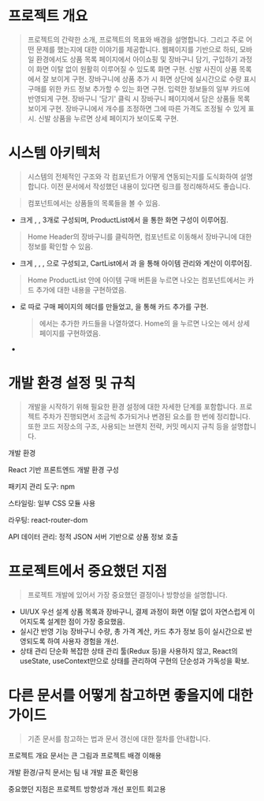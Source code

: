 # 프로젝트 개요

> 프로젝트의 간략한 소개, 프로젝트의 목표와 배경을 설명합니다. 그리고 주로 어떤 문제를 했는지에 대한 이야기를 제공합니다.
> 웹페이지를 기반으로 하되, 모바일 환경에서도 상품 목록 페이지에서 아이쇼핑 및 장바구니 담기, 구입하기 과정이 화면 이탈 없이 원활히 이루어질 수 있도록 화면 구현.
> 신발 사진이 상품 목록에서 잘 보이게 구현.
> 장바구니에 상품 추가 시 화면 상단에 실시간으로 수량 표시
> 구매를 위한 카드 정보 추가할 수 있는 화면 구현.
> 입력한 정보들의 일부 카드에 반영되게 구현.
> 장바구니 '담기' 클릭 시 장바구니 페이지에서 담은 상품들 목록 보이게 구현.
> 장바구니에서 개수를 조정하면 그에 따른 가격도 조정될 수 있게 표시.
> 신발 상품을 누르면 상세 페이지가 보이도록 구현.

# 시스템 아키텍처

> 시스템의 전체적인 구조와 각 컴포넌트가 어떻게 연동되는지를 도식화하여 설명합니다. 이전 문서에서 작성했던 내용이 있다면 링크를 정리해하셔도 좋습니다.

> <Home /> 컴포넌트에서는 상품들의 목록들을 볼 수 있음.

- 크게 <Header1 />, <ProductInfo />, <ProductList /> 3개로 구성되며, ProductList에서 <ProductItem />을 통한 화면 구성이 이루어짐.

> Home Header의 장바구니를 클릭하면, <Cart /> 컴포넌트로 이동해서 장바구니에 대한 정보를 확인할 수 있음.

- 크게 <Header1 />, <ProductInfo />, <CartList />, <Button1 />으로 구성되고,
  CartList에서 <CartItem />과 <CartCalc />을 통해 아이템 관리와 계산이 이루어짐.

> Home ProductList 안에 아이템 구매 버튼을 누르면 나오는 <CardInfo /> 컴포넌트에서는 카드 추가에 대한 내용을 구현하였음.

- <HeaderPay />로 따로 구매 페이지의 헤더를 만들었고, <CardForm />을 통해 카드 추가를 구현.
  > <Payment /> 에서는 추가한 카드들을 나열하였다.
  > Home의 <ProductItem />을 누르면 나오는 <ProductDetail /> 에서 상세 페이지를 구현하였음.
-

# 개발 환경 설정 및 규칙

> 개발을 시작하기 위해 필요한 환경 설정에 대한 자세한 단계를 포함합니다. 프로젝트 주차가 진행되면서 조금씩 추가되거나 변경된 요소를 한 번에 정리합니다. 또한 코드 저장소의 구조, 사용되는 브랜치 전략, 커밋 메시지 규칙 등을 설명합니다.

개발 환경

React 기반 프론트엔드 개발 환경 구성

패키지 관리 도구: npm

스타일링: 일부 CSS 모듈 사용

라우팅: react-router-dom

API 데이터 관리: 정적 JSON 서버 기반으로 상품 정보 호출

# 프로젝트에서 중요했던 지점

> 프로젝트 개발에 있어서 가장 중요했던 결정이나 방향성을 설명합니다.

- UI/UX 우선 설계
  상품 목록과 장바구니, 결제 과정이 화면 이탈 없이 자연스럽게 이어지도록 설계한 점이 가장 중요했음.
- 실시간 반영 기능
  장바구니 수량, 총 가격 계산, 카드 추가 정보 등이 실시간으로 반영되도록 하여 사용자 경험을 개선.
- 상태 관리 단순화
  복잡한 상태 관리 툴(Redux 등)을 사용하지 않고, React의 useState, useContext만으로 상태를 관리하여 구현의 단순성과 가독성을 확보.

# 다른 문서를 어떻게 참고하면 좋을지에 대한 가이드

> 기존 문서를 참고하는 법과 문서 갱신에 대한 절차를 안내합니다.

프로젝트 개요 문서는 큰 그림과 프로젝트 배경 이해용

개발 환경/규칙 문서는 팀 내 개발 표준 확인용

중요했던 지점은 프로젝트 방향성과 개선 포인트 회고용
